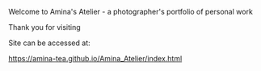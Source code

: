 Welcome to Amina's Atelier - a photographer's portfolio of personal work

Thank you for visiting

Site can be accessed at:

https://amina-tea.github.io/Amina_Atelier/index.html
